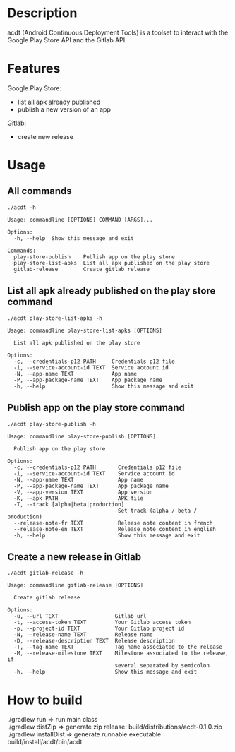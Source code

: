 # Description
acdt (Android Continuous Deployment Tools) is a toolset to  interact with the Google Play Store API and the Gitlab API.

# Features
Google Play Store:
- list all apk already published
- publish a new version of an app

Gitlab:
- create new release

# Usage
## All commands
`./acdt -h`
```
Usage: commandline [OPTIONS] COMMAND [ARGS]...

Options:
  -h, --help  Show this message and exit

Commands:
  play-store-publish    Publish app on the play store
  play-store-list-apks  List all apk published on the play store
  gitlab-release        Create gitlab release
```

## List all apk already published on the play store command
`./acdt play-store-list-apks -h`
```
Usage: commandline play-store-list-apks [OPTIONS]

  List all apk published on the play store

Options:
  -c, --credentials-p12 PATH     Credentials p12 file
  -i, --service-account-id TEXT  Service account id
  -N, --app-name TEXT            App name
  -P, --app-package-name TEXT    App package name
  -h, --help                     Show this message and exit
```

## Publish app on the play store command
`./acdt play-store-publish -h`
```
Usage: commandline play-store-publish [OPTIONS]

  Publish app on the play store

Options:
  -c, --credentials-p12 PATH       Credentials p12 file
  -i, --service-account-id TEXT    Service account id
  -N, --app-name TEXT              App name
  -P, --app-package-name TEXT      App package name
  -V, --app-version TEXT           App version
  -K, --apk PATH                   APK file
  -T, --track [alpha|beta|production]
                                   Set track (alpha / beta / production)
  --release-note-fr TEXT           Release note content in french
  --release-note-en TEXT           Release note content in english
  -h, --help                       Show this message and exit
```

## Create a new release in Gitlab
`./acdt gitlab-release -h`
```
Usage: commandline gitlab-release [OPTIONS]

  Create gitlab release

Options:
  -u, --url TEXT                  Gitlab url
  -t, --access-token TEXT         Your Gitlab access token
  -p, --project-id TEXT           Your Gitlab project id
  -N, --release-name TEXT         Release name
  -D, --release-description TEXT  Release description
  -T, --tag-name TEXT             Tag name associated to the release
  -M, --release-milestone TEXT    Milestone associated to the release, if
                                  several separated by semicolon
  -h, --help                      Show this message and exit
```

# How to build
./gradlew run => run main class  
./gradlew distZip => generate zip release: build/distributions/acdt-0.1.0.zip  
./gradlew installDist => generate runnable executable: build/install/acdt/bin/acdt  
